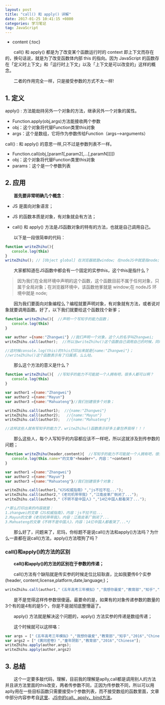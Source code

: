 ```yaml
---
layout: post
title: "call() 和 apply() 详解"
date: 2017-01-25 10:41:15 +0800
categories: 学习笔记
tag: JavaScript
---
```


* content
{:toc}

　　call() 和 apply() 都是为了改变某个函数运行时的 context 即上下文而存在的，换句话说，就是为了改变函数体内部 this 的指向。因为 JavaScript 的函数存在「定义时上下文」和「运行时上下文」以及「上下文是可以改变的」这样的概念。

　　二者的作用完全一样，只是接受参数的方式不太一样!<!-- more -->

## 1. 定义

apply() : 方法能劫持另外一个对象的方法，继承另外一个对象的属性。

- Function.apply(obj,args)方法能接收两个参数
- obj：这个对象将代替Function类里this对象
- args：这个是数组，它将作为参数传给Function（args-->arguments）
   
call() : 和 apply() 的意思一样,只不过是参数列表不一样。
 
- Function.call(obj,[param1[,param2[,…[,paramN]]]])
- obj：这个对象将代替Function类里this对象
- params：这个是一个参数列表

## 2. 应用

　　**首先要非常明确几个概念**：

- JS 是面向对象语言；

- JS 的函数本质是对象，有对象就会有方法；

- call() 和 apply() 方法是JS函数对象的特有的方法，也就是自己调用自己。

　　以下是一段很简单的代码： 

```js
function writeZhihu(){
   console.log(this)
}
writeZhihu(); // [Object global] 在浏览器就是window; 在nodeJS中就是指node;
```

　　大家都知道在JS函数中都会有一个固定的实参this，这个this是指什么？

> 因为我们在全局环境中声明的这个函数，这个函数目前不属于任何对象，只属于全局对象；在浏览器环境中，该函数他爹就是 window;在 nodeJS 环境中就是 node;

　　因为我们要面向对象编程么？编程就要声明对象，有对象就有方法，或者说对象就要调用函数。好了，以下我们就要给这个函数找个新爹；

```js
function writeZhihu(){  //声明一个写知乎的能力函数；
   console.log(this)
}

var author ={name:"Zhangwei"} //我们声明一个对象，这个人的名字叫Zhangwei;
writeZhihu.call(author);  //所以当writeZhihu()这个函数自己调用自己的时候，同时传入一个对象的时候，我就牛逼了，我就有写作的超能力了。

//这时候console.log(this)的this打印出来就是{name:"Zhangwei"}；
//writeZhihu()这个函数表示有了归属感，么么哒。
```

　　那么这个方法的意义是什么？

```js
function writeZhihu(){  //写知乎的能力不可能就一个人拥有吧，很多人都可以啊？
   console.log(this)
}

var author1 ={name:"Zhangwei"}
var author2 ={name:"Mayun"}
var author3 ={name:"Mahuateng"}//我们创建很多个对象；

writeZhihu.call(author1);  //{name:"Zhangwei"}
writeZhihu.call(author2);   //{name:"Mayun"}
writeZhihu.call(author3);   //{name:"Mahuateng"}

//这样这些人就有写知乎的能力了，writeZhihu()函数表示好多土豪包养我呀！！！
```

　　那么这些人，每个人写知乎的内容都应该不一样吧，所以这就涉及到传参数的问题；

```js
function writeZhihu(header,content){  //写知乎的能力不可能就一个人拥有吧，很多人都可以啊？
   console.log(this.name+"的文章"+header+"，内容："+content)
}

var author1 ={name:"Zhangwei"}
var author2 ={name:"Mayun"}
var author3 ={name:"Mahuateng"}//我们创建很多个对象；

writeZhihu.call(author1,"《JS权威指南》","js不拉不拉...");  
writeZhihu.call(author2,"《老司机带带我》","江南皮革厂倒闭了...");  
writeZhihu.call(author3,"《不转不是中国人》","14亿中国人都看哭了...");   

/*那么打印出来的内容就是：
1.zhangwei的文章《JS权威指南》，内容：js不拉不拉...
2.Mayun的文章《老司机带带我》，内容：江南皮革厂倒闭了...
3.Mahuateng的文章《不转不是中国人》，内容：14亿中国人都看哭了...*/
```

　　那么好了，问题来了，尼玛，你标题不是说call()方法和apply()方法吗？为什么一直都在说call()方法，apply()方法喂狗了吗？

### call()和apply()的方法的区别

　　**call()和apply()的方法的区别在于参数的传递；**

　　call()方法有个缺陷就是传实参的时候走位比较耿直，比如我要传6个实参(header, content,license,platform,date,language;)；

```js
writeZhihu.call(author1,"《五年高考三年模拟》","我想你最爱","教育部","知乎","2016","Chinese");
```

　　是不是觉得这样传参数很傻逼。最要命的是，如果有的对象传递参数的数量的3个有的是4有的是5个，你是不是就彻底整懵逼了。

　　apply() 方法就是解决这个问题的，apply() 方法实参的传递是数组传递；

　　这个时候就可以这样咯：

```js
var args = ["《五年高考三年模拟》","我想你最爱","教育部","知乎","2016","Chinese"];
var args2 = ["《黄冈密卷》","童年阴影","教育部","2016","Chinese"];
writeZhihu.apply(author,args);
writeZhihu.apply(author,args2)
```

## 3. 总结

　　这个一定要多敲代码，理解，目前我的理解是aplly,call都是调用别人的方法并且讲方法里面的this改变，两者传参数不同，正因为传参数不同，所以可以用aplly用在一些目标函数只需要接受n个参数列表，而不接受数组的函数里面，文章中部分内容参考自[这里](http://www.cnblogs.com/xiaohongwu/archive/2011/06/15/2081237.html)、[JS中的call、apply、bind方法](http://ghmagical.com/article/page/id/UPLfoGI9vJ91)。